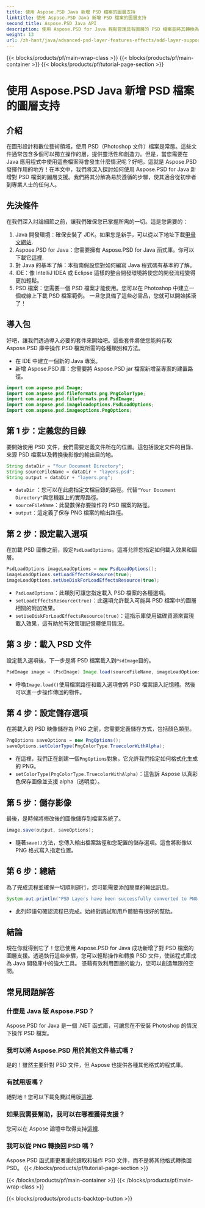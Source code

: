 ```yaml
---
title: 使用 Aspose.PSD Java 新增 PSD 檔案的圖層支持
linktitle: 使用 Aspose.PSD Java 新增 PSD 檔案的圖層支持
second_title: Aspose.PSD Java API
description: 使用 Aspose.PSD for Java 輕鬆管理具有圖層的 PSD 檔案並將其轉換為 PNG 格式！非常適合需要圖形操作的開發人員。
weight: 13
url: /zh-hant/java/advanced-psd-layer-features-effects/add-layer-support-psd-files/
---
```


{{< blocks/products/pf/main-wrap-class >}}
{{< blocks/products/pf/main-container >}}
{{< blocks/products/pf/tutorial-page-section >}}

# 使用 Aspose.PSD Java 新增 PSD 檔案的圖層支持

## 介紹
在圖形設計和數位藝術領域，使用 PSD（Photoshop 文件）檔案是常態。這些文件通常包含多個可以獨立操作的層，提供靈活性和創造力。但是，當您需要在 Java 應用程式中使用這些檔案時會發生什麼情況呢？好吧，這就是 Aspose.PSD 發揮作用的地方！在本文中，我們將深入探討如何使用 Aspose.PSD for Java 新增對 PSD 檔案的圖層支援。我們將其分解為易於遵循的步驟，使其適合從初學者到專業人士的任何人。
## 先決條件
在我們深入討論細節之前，讓我們確保您已掌握所需的一切。這是您需要的：
1.  Java 開發環境：確保安裝了 JDK。如果您是新手，可以從以下地址下載[甲骨文網站](https://www.oracle.com/java/technologies/javase-jdk11-downloads.html).
2. Aspose.PSD for Java：您需要擁有 Aspose.PSD for Java 函式庫。你可以下載它[這裡](https://releases.aspose.com/psd/java/).
3. 對 Java 的基本了解：本指南假設您對如何編寫 Java 程式碼有基本的了解。
4. IDE：像 IntelliJ IDEA 或 Eclipse 這樣的整合開發環境將使您的開發流程變得更加輕鬆。
5. PSD 檔案：您需要一個 PSD 檔案才能使用。您可以在 Photoshop 中建立一個或線上下載 PSD 檔案範例。
一旦您具備了這些必需品，您就可以開始搖滾了！
## 導入包
好吧，讓我們透過導入必要的套件來開始吧。這些套件將使您能夠存取 Aspose.PSD 庫中操作 PSD 檔案所需的各種類別和方法。

- 在 IDE 中建立一個新的 Java 專案。
- 新增 Aspose.PSD 庫：您需要將 Aspose.PSD jar 檔案新增至專案的建置路徑。
```java
import com.aspose.psd.Image;
import com.aspose.psd.fileformats.png.PngColorType;
import com.aspose.psd.fileformats.psd.PsdImage;
import com.aspose.psd.imageloadoptions.PsdLoadOptions;
import com.aspose.psd.imageoptions.PngOptions;
```
## 第 1 步：定義您的目錄
要開始使用 PSD 文件，我們需要定義文件所在的位置。這包括設定文件的目錄、來源 PSD 檔案以及轉換後影像的輸出目的地。

```java
String dataDir = "Your Document Directory";
String sourceFileName = dataDir + "layers.psd";
String output = dataDir + "layers.png";
```

- `dataDir` ：您可以在此處指定文檔目錄的路徑。代替`"Your Document Directory"`與您機器上的實際路徑。
- `sourceFileName`：此變數保存要操作的 PSD 檔案的路徑。
- `output`：這定義了保存 PNG 檔案的輸出路徑。
## 第 2 步：設定載入選項
在加載 PSD 圖像之前，設定`PsdLoadOptions`。這將允許您指定如何載入效果和圖層。

```java
PsdLoadOptions imageLoadOptions = new PsdLoadOptions();
imageLoadOptions.setLoadEffectsResource(true);
imageLoadOptions.setUseDiskForLoadEffectsResource(true);
```

- `PsdLoadOptions`：此類別可讓您指定載入 PSD 檔案的各種選項。
- `setLoadEffectsResource(true)`：此選項允許載入可能與 PSD 檔案中的圖層相關的附加效果。
- `setUseDiskForLoadEffectsResource(true)`：這指示庫使用磁碟資源來實現載入效果，這有助於有效管理記憶體使用情況。
## 第 3 步：載入 PSD 文件
設定載入選項後，下一步是將 PSD 檔案載入到`PsdImage`目的。

```java
PsdImage image = (PsdImage) Image.load(sourceFileName, imageLoadOptions);
```

- 呼喚`Image.load()`使用檔案路徑和載入選項會將 PSD 檔案讀入記憶體。然後可以進一步操作傳回的物件。
## 第 4 步：設定儲存選項
在將載入的 PSD 映像儲存為 PNG 之前，您需要定義儲存方式，包括顏色類型。

```java
PngOptions saveOptions = new PngOptions();
saveOptions.setColorType(PngColorType.TruecolorWithAlpha);
```

- 在這裡，我們正在創建一個`PngOptions`對象，它允許我們指定如何格式化生成的 PNG。
- `setColorType(PngColorType.TruecolorWithAlpha)`：這告訴 Aspose 以真彩色保存圖像並支援 alpha（透明度）。
## 第 5 步：儲存影像
最後，是時候將修改後的圖像儲存到檔案系統了。

```java
image.save(output, saveOptions);
```

- 隨著`save()`方法，您傳入輸出檔案路徑和您配置的儲存選項。這會將影像以 PNG 格式寫入指定位置。
## 第 6 步：總結
為了完成流程並確保一切順利運行，您可能需要添加簡單的輸出訊息。

```java
System.out.println("PSD Layers have been successfully converted to PNG!");
```

- 此列印語句確認流程已完成。始終對調試和用戶體驗有很好的幫助。
## 結論
現在你就得到它了！您已使用 Aspose.PSD for Java 成功新增了對 PSD 檔案的圖層支援。透過執行這些步驟，您可以輕鬆操作和轉換 PSD 文件，使該程式庫成為 Java 開發庫中的強大工具。
憑藉有效利用圖層的能力，您可以創造無限的空間。
## 常見問題解答
### 什麼是 Java 版 Aspose.PSD？
Aspose.PSD for Java 是一個 .NET 函式庫，可讓您在不安裝 Photoshop 的情況下操作 PSD 檔案。
### 我可以將 Aspose.PSD 用於其他文件格式嗎？
是的！雖然主要針對 PSD 文件，但 Aspose 也提供各種其他格式的程式庫。
### 有試用版嗎？
絕對地！您可以下載免費試用版[這裡](https://releases.aspose.com/).
### 如果我需要幫助，我可以在哪裡獲得支援？
您可以在 Aspose 論壇中取得支持[這裡](https://forum.aspose.com/c/psd/34).
### 我可以從 PNG 轉換回 PSD 嗎？
Aspose.PSD 函式庫更著重於讀取和操作 PSD 文件，而不是將其他格式轉換回 PSD。
{{< /blocks/products/pf/tutorial-page-section >}}

{{< /blocks/products/pf/main-container >}}
{{< /blocks/products/pf/main-wrap-class >}}

{{< blocks/products/products-backtop-button >}}

